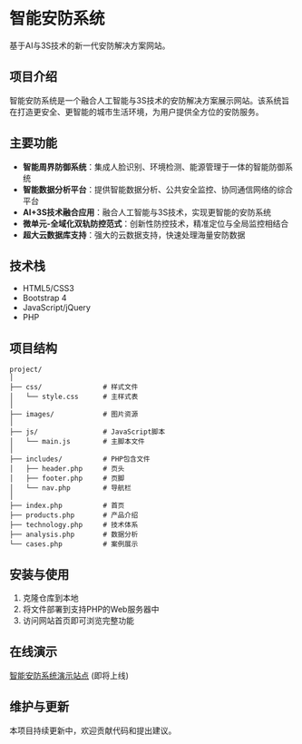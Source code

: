 # 智能安防系统

基于AI与3S技术的新一代安防解决方案网站。

## 项目介绍

智能安防系统是一个融合人工智能与3S技术的安防解决方案展示网站。该系统旨在打造更安全、更智能的城市生活环境，为用户提供全方位的安防服务。

## 主要功能

- **智能周界防御系统**：集成人脸识别、环境检测、能源管理于一体的智能防御系统
- **智能数据分析平台**：提供智能数据分析、公共安全监控、协同通信网络的综合平台
- **AI+3S技术融合应用**：融合人工智能与3S技术，实现更智能的安防系统
- **微单元-全域化双轨防控范式**：创新性防控技术，精准定位与全局监控相结合
- **超大云数据库支持**：强大的云数据支持，快速处理海量安防数据

## 技术栈

- HTML5/CSS3
- Bootstrap 4
- JavaScript/jQuery
- PHP

## 项目结构

```
project/
│
├── css/               # 样式文件
│   └── style.css      # 主样式表
│
├── images/            # 图片资源
│
├── js/                # JavaScript脚本
│   └── main.js        # 主脚本文件
│
├── includes/          # PHP包含文件
│   ├── header.php     # 页头
│   ├── footer.php     # 页脚
│   └── nav.php        # 导航栏
│
├── index.php          # 首页
├── products.php       # 产品介绍
├── technology.php     # 技术体系
├── analysis.php       # 数据分析
└── cases.php          # 案例展示
```

## 安装与使用

1. 克隆仓库到本地
2. 将文件部署到支持PHP的Web服务器中
3. 访问网站首页即可浏览完整功能

## 在线演示

[智能安防系统演示站点](#) (即将上线)

## 维护与更新

本项目持续更新中，欢迎贡献代码和提出建议。 